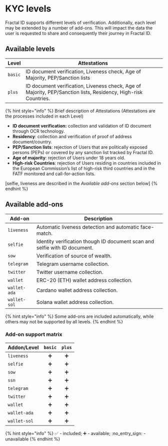 # KYC levels

Fractal ID supports different levels of verification. Additionally, each level may be extended by a number of add-ons. This will impact the data the user is requested to share and consequently their journey in Fractal ID.

## Available levels

| Level   | Attestations                                                                                                   |
| ------- | -------------------------------------------------------------------------------------------------------------- |
| `basic` | ID document verification, Liveness check, Age of Majority, PEP/Sanction lists                                  |
| `plus`  | ID document verification, Liveness check, Age of Majority, PEP/Sanction lists, Residency, High-risk Countries. |

{% hint style="info" %}
Brief description of Attestations (Attestations are the processes included in each Level)

* **ID document verification:** collection and validation of ID document through OCR technology.
* **Residency**: collection and verification of proof of address document/country.&#x20;
* **PEP/Sanction lists**: rejection of Users that are politically exposed persons (PEPs) or covered by any sanction list tracked by Fractal ID.
* **Age of majority**: rejection of Users under 18 years old.
* **High-risk Countries**: rejection of Users residing in countries included in the European Commission’s list of high-risk third countries and in the FATF monitored and call-for-action lists.

\[selfie, liveness are described in the _Available add-ons_ section below]
{% endhint %}

## Available add-ons

| Add-on       | Description                                                                |
| ------------ | -------------------------------------------------------------------------- |
| `liveness`   | Automatic liveness detection and automatic face-match.                     |
| `selfie`     | Identity verification though ID document scan and selfie with ID document. |
| `sow`        | Verification of source of wealth.                                          |
| `telegram`   | Telegram username collection.                                              |
| `twitter`    | Twitter username collection.                                               |
| `wallet`     | ERC-20 (ETH) wallet address collection.                                    |
| `wallet-ada` | Cardano wallet address collection.                                         |
| `wallet-sol` | Solana wallet address collection.                                          |



{% hint style="info" %}
Some add-ons are included automatically, while others may not be supported by all levels.
{% endhint %}

### Add-on support matrix

| **Addon/Level** | `basic` | `plus` |
| --------------- | :-----: | :----: |
| `liveness`      |    ➕    |    ➕   |
| `selfie`        |    ➕    |    ➕   |
| `sow`           |    ➕    |    ➕   |
| `ssn`           |    ➕    |    ➕   |
| `telegram`      |    ➕    |    ➕   |
| `twitter`       |    ➕    |    ➕   |
| `wallet`        |    ➕    |    ➕   |
| `wallet-ada`    |    ➕    |    ➕   |
| `wallet-sol`    |    ➕    |    ➕   |

{% hint style="info" %}
✅ - included; ➕ - available; :no\_entry\_sign: - unavailable
{% endhint %}


